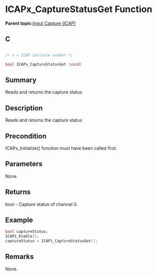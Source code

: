 # ICAPx\_CaptureStatusGet Function

**Parent topic:**[Input Capture \(ICAP\)](GUID-E126A9DC-A2E6-405E-85E7-9FB676BDEBD2.md)

## C

```c

/* x = ICAP instance number */

bool ICAPx_CaptureStatusGet (void)
```

## Summary

Reads and returns the capture status

## Description

Reads and returns the capture status

## Precondition

ICAPx\_Initialize\(\) function must have been called first.

## Parameters

None.

## Returns

bool - Capture status of channel 0.

## Example

```c
bool captureStatus;
ICAP1_Enable();
captureStatus = ICAP1_CaptureStatusGet();
```

## Remarks

None.

